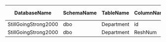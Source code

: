 | DatabaseName         | SchemaName | TableName  | ColumnName | Datatype | Datalength | nRows | FHIR Resource | FHIR path (full)                     | KR |
|----------------------|------------|------------|------------|----------|------------|-------|---------------|--------------------------------------|----|
| StillGoingStrong2000 | dbo        | Department | id         | int      | 4          | 5     | Location      | Location.identifier_Identifier.value |    |
| StillGoingStrong2000 | dbo        | Department | ReshNum    | int      | 4          | 5     | Location      | Location.identifier_Identifier.value |    |

